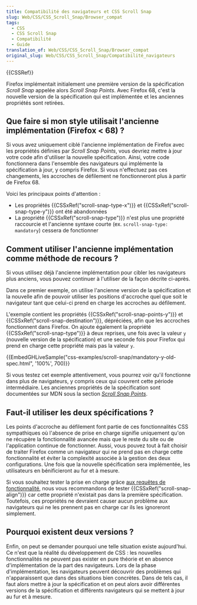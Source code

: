```yaml
---
title: Compatibilité des navigateurs et CSS Scroll Snap
slug: Web/CSS/CSS_Scroll_Snap/Browser_compat
tags:
  - CSS
  - CSS Scroll Snap
  - Compatibilité
  - Guide
translation_of: Web/CSS/CSS_Scroll_Snap/Browser_compat
original_slug: Web/CSS/CSS_Scroll_Snap/Compatibilité_navigateurs
---
```

{{CSSRef}}

Firefox implémentait initialement une première version de la spécification _Scroll Snap_ appelée alors _Scroll Snap Points_. Avec Firefox 68, c'est la nouvelle version de la spécification qui est implémentée et les anciennes propriétés sont retirées.

## Que faire si mon style utilisait l'ancienne implémentation (Firefox < 68) ?

Si vous avez uniquement ciblé l'ancienne implémentation de Firefox avec les propriétés définies par _Scroll Snap Points_, vous devriez mettre à jour votre code afin d'utiliser la nouvelle spécification. Ainsi, votre code fonctionnera dans l'ensemble des navigateurs qui implémente la spécification à jour, y compris Firefox. Si vous n'effectuez pas ces changements, les accroches de défilement ne fonctionneront plus à partir de Firefox 68.

Voici les principaux points d'attention :

- Les propriétés {{CSSxRef("scroll-snap-type-x")}} et {{CSSxRef("scroll-snap-type-y")}} ont été abandonnées
- La propriété {{CSSxRef("scroll-snap-type")}} n'est plus une propriété raccourcie et l'ancienne syntaxe courte (ex. `scroll-snap-type: mandatory`) cessera de fonctionner

## Comment utiliser l'ancienne implémentation comme méthode de recours ?

Si vous utilisez déjà l'ancienne implémentation pour cibler les navigateurs plus anciens, vous pouvez continuer à l'utiliser de la façon décrite ci-après.

Dans ce premier exemple, on utilise l'ancienne version de la spécification et la nouvelle afin de pouvoir utiliser les positions d'accroche quel que soit le navigateur tant que celui-ci prend en charge les accroches au défilement.

L'exemple contient les propriétés {{CSSxRef("scroll-snap-points-y")}} et {{CSSxRef("scroll-snap-destination")}}, dépréciées, afin que les accroches fonctionnent dans Firefox. On ajoute également la propriété {{CSSxRef("scroll-snap-type")}} à deux reprises, une fois avec la valeur `y` (nouvelle version de la spécification) et une seconde fois pour Firefox qui prend en charge cette propriété mais pas la valeur `y`.

{{EmbedGHLiveSample("css-examples/scroll-snap/mandatory-y-old-spec.html", '100%', 700)}}

Si vous testez cet exemple attentivement, vous pourrez voir qu'il fonctionne dans plus de navigateurs, y compris ceux qui couvrent cette période intermédiaire. Les anciennes propriétés de la spécification sont documentées sur MDN sous la section _[Scroll Snap Points](/fr/docs/Web/CSS/CSS_Scroll_Snap_Points)_.

## Faut-il utiliser les deux spécifications ?

Les points d'accroche au défilement font partie de ces fonctionnalités CSS sympathiques où l'absence de prise en charge signifie uniquement qu'on ne récupère la fonctionnalité avancée mais que le reste du site ou de l'application continue de fonctionner. Aussi, vous pouvez tout à fait choisir de traiter Firefox comme un navigateur qui ne prend pas en charge cette fonctionnalité et éviter la complexité associée à la gestion des deux configurations. Une fois que la nouvelle spécification sera implémentée, les utilisateurs en bénificieront au fur et à mesure.

Si vous souhaitez tester la prise en charge grâce [aux requêtes de fonctionnalité](/en-US/docs/Web/CSS/@supports), nous vous recommandons de tester {{CSSxRef("scroll-snap-align")}} car cette propriété n'existait pas dans la première spécification. Toutefois, ces propriétés ne devraient causer aucun problème aux navigateurs qui ne les prennent pas en charge car ils les ignoreront simplement.

## Pourquoi existent deux versions ?

Enfin, on peut se demander pourquoi une telle situation existe aujourd'hui. Ce n'est que la réalité du développement de CSS : les nouvelles fonctionnalités ne peuvent pas exister en pure théorie et en absence d'implémentation de la part des navigateurs. Lors de la phase d'implémentation, les navigateurs peuvent découvrir des problèmes qui n'apparaissent que dans des situations bien concrètes. Dans de tels cas, il faut alors mettre à jour la spécification et on peut alors avoir différentes versions de la spécification et différents navigateurs qui se mettent à jour au fur et à mesure.
